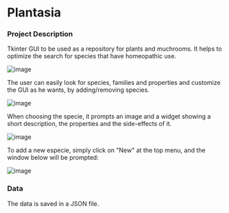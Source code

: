 # Plantasia

### Project Description

Tkinter GUI to be used as a repository for plants and muchrooms. It helps to optimize the search for species that have homeopathic use.

![image](https://user-images.githubusercontent.com/62621924/147284141-995f4628-bd49-4e75-be52-53717efe0554.png)

The user can easily look for species, families and properties and customize the GUI as he wants, by adding/removing species.

![image](https://user-images.githubusercontent.com/62621924/147284900-1397ff11-e454-41f0-af9d-4a27e718cb57.png)

When choosing the specie, it prompts an image and a widget showing a short description, the properties and the side-effects of it.

![image](https://user-images.githubusercontent.com/62621924/147285056-51a70440-2465-4ced-b910-8d270f47e1f0.png)

To add a new especie, simply click on "New" at the top menu, and the window below will be prompted:

![image](https://user-images.githubusercontent.com/62621924/147285358-1df18ac0-33b8-47c1-ab49-d200625bdd00.png)

### Data

The data is saved in a JSON file.

